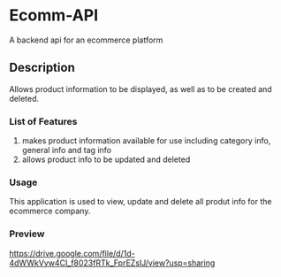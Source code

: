 # Ecomm-API
A backend api for an ecommerce platform

## Description

Allows product information to be displayed, as well as to be created and deleted. 

### List of Features 

1. makes product information available for use including category info, general info and tag info
2. allows product info to be updated and deleted


### Usage

This application is used to view, update and delete all produt info for the ecommerce company.

### Preview
https://drive.google.com/file/d/1d-4dWWkVyw4CI_f8023fRTk_FprEZsIJ/view?usp=sharing